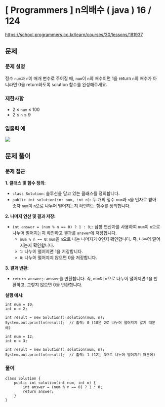 # [ Programmers ]  n의배수 ( java ) 16 / 124

https://school.programmers.co.kr/learn/courses/30/lessons/181937
## 문제 
### 문제 설명
정수 `num`과 `n`이 매개 변수로 주어질 때, `num`이 `n`의 배수이면 1을 return `n`의 배수가 아니라면 0을 return하도록 solution 함수를 완성해주세요.

### 제한사항
- 2 ≤ `num` ≤ 100
- 2 ≤ `n` ≤ 9

### 입출력 예
  ![](https://i.imgur.com/RAwTgJT.png)

## 문제 풀이
### 문제 접근
**1. 클래스 및 함수 정의:**

- `class Solution`: 솔루션을 담고 있는 클래스를 정의합니다.
- `public int solution(int num, int n)`: 두 개의 정수 `num`과 `n`을 인자로 받아 숫자 `num`이 `n`으로 나누어 떨어지는지 확인하는 함수를 정의합니다.

**2. 나머지 연산 및 결과 저장:**

- `int answer = (num % n == 0) ? 1 : 0;`: 삼항 연산자를 사용하여 `num`이 `n`으로 나누어 떨어지는지 확인하고 결과를 `answer`에 저장합니다.
    - `num % n == 0`: `num`을 `n`으로 나눈 나머지가 0인지 확인합니다. 즉, 나누어 떨어지는지 확인합니다.
    - `1`: 나누어 떨어지면 1을 저장합니다.
    - `0`: 나누어 떨어지지 않으면 0을 저장합니다.

**3. 결과 반환:**

- `return answer;`: `answer`를 반환합니다. 즉, `num`이 `n`으로 나누어 떨어지면 1을 반환하고, 그렇지 않으면 0을 반환합니다.

**실행 예시:**

```
int num = 10;
int n = 2;

int result = new Solution().solution(num, n);
System.out.println(result);  // 출력: 0 (10은 2로 나누어 떨어지지 않기 때문에)
```

```
int num = 12;
int n = 3;

int result = new Solution().solution(num, n);
System.out.println(result);  // 출력: 1 (12는 3으로 나누어 떨어지기 때문에)
```

### 풀이
```
class Solution {
    public int solution(int num, int n) {
        int answer = (num % n == 0) ? 1 : 0;
        return answer;
    }
}
```














